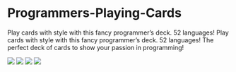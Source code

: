 # Programmers-Playing-Cards
Play cards with style with this fancy programmer’s deck. 52 languages! Play cards with style with this fancy programmer’s deck. 52 languages! The perfect deck of cards to show your passion in programming!

<img src="http://legault.cc/cards/Hearts.png">
<img src="http://legault.cc/cards/Spades.png">
<img src="http://legault.cc/cards/Diamond.png">
<img src="http://legault.cc/cards/Clubs.png">
